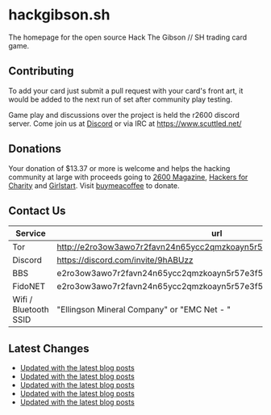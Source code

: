 # hackgibson.sh
The homepage for the open source Hack The Gibson // SH trading card game.


## Contributing

To add your card just submit a pull request with your card's front art, it would be added to the next run of set after community play testing.

Game play and discussions over the project is held the r2600 discord server. Come join us at [Discord](https://discord.com/invite/9hABUzz) or via IRC at https://www.scuttled.net/


## Donations

Your donation of $13.37 or more is welcome and helps the hacking community at large with proceeds going to [2600 Magazine](https://2600.com/), [Hackers for Charity](https://hackersforcharity.org) and [Girlstart](https://girlstart.org).  Visit [buymeacoffee](https://www.buymeacoffee.com/hackgibson.sh) to donate.


## Contact Us

Service | url
-|-
Tor | http://e2ro3ow3awo7r2favn24n65ycc2qmzkoayn5r57e3f56nvjwdcgg32ad.onion
Discord | https://discord.com/invite/9hABUzz
BBS | e2ro3ow3awo7r2favn24n65ycc2qmzkoayn5r57e3f56nvjwdcgg32ad.onion:23
FidoNET | e2ro3ow3awo7r2favn24n65ycc2qmzkoayn5r57e3f56nvjwdcgg32ad.onion:24554
Wifi / Bluetooth SSID | "Ellingson Mineral Company" or "EMC Net - <fidonet address>"

## Latest Changes
<!-- BLOG-POST-LIST:START -->
- [Updated with the latest blog posts](https://github.com/DFW2600/hackgibson.sh/commit/03f3aba6569be5c2de8c8e034e8670b6d33aa292)
- [Updated with the latest blog posts](https://github.com/DFW2600/hackgibson.sh/commit/97cb7168631620b9ebd0f238ed962fe84840ace0)
- [Updated with the latest blog posts](https://github.com/DFW2600/hackgibson.sh/commit/e1c6a67ac7a5e5c2a974f42dae3186a6ec6ef5e2)
- [Updated with the latest blog posts](https://github.com/DFW2600/hackgibson.sh/commit/e45c99e49f6c4e8db468d9890f9aca28a4c27339)
- [Updated with the latest blog posts](https://github.com/DFW2600/hackgibson.sh/commit/9452efe2874f07a6a52a0534f649e5f02b792184)
<!-- BLOG-POST-LIST:END -->
